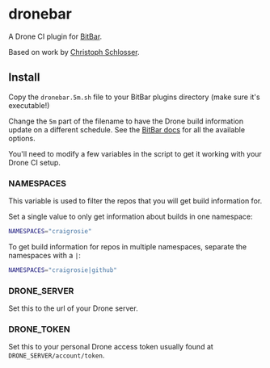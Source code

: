 # dronebar

A Drone CI plugin for [BitBar](https://github.com/matryer/bitbar).

Based on work by [Christoph Schlosser](https://getbitbar.com/plugins/Dev/Drone/drone-status.1m.sh).

## Install

Copy the `dronebar.5m.sh` file to your BitBar plugins directory (make sure it's executable!)

Change the `5m` part of the filename to have the Drone build information update on a different schedule. See the [BitBar docs](https://github.com/matryer/bitbar#configure-the-refresh-time) for all the available options.

You'll need to modify a few variables in the script to get it working with your Drone CI setup.

### NAMESPACES

This variable is used to filter the repos that you will get build information for.

Set a single value to only get information about builds in one namespace:
```bash
NAMESPACES="craigrosie"
```

To get build information for repos in multiple namespaces, separate the namespaces with a `|`:
```bash
NAMESPACES="craigrosie|github"
```

### DRONE_SERVER

Set this to the url of your Drone server.

### DRONE_TOKEN

Set this to your personal Drone access token usually found at `DRONE_SERVER/account/token`.
